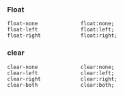 ### Float 
```text
float-none              float:none;
float-left              float:left;
float-right             float:right;
```

### clear
```text
clear-none              clear:none;
clear-left              clear:left;
clear-right             clear:right;
clear-both              clear:both;
```